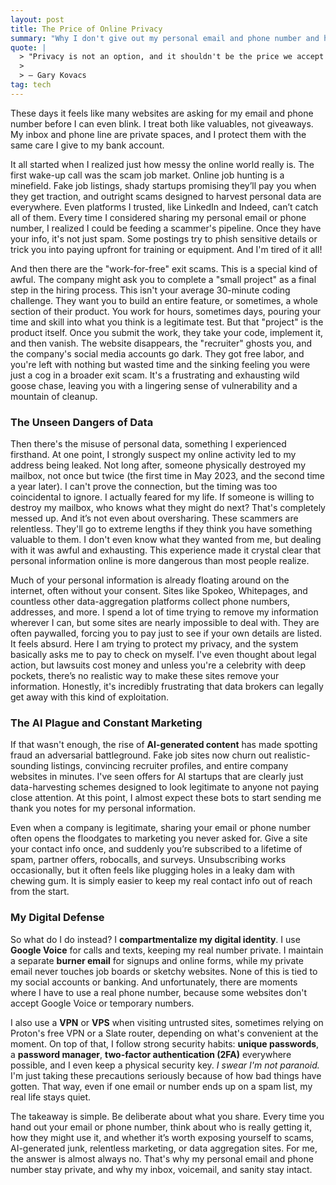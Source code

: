 ```yaml
---
layout: post
title: The Price of Online Privacy
summary: "Why I don't give out my personal email and phone number and how AI is making privacy a nightmare to manage."
quote: |
  > "Privacy is not an option, and it shouldn't be the price we accept for just getting on the Internet."
  >
  > — Gary Kovacs
tag: tech
---
```


These days it feels like many websites are asking for my email and phone number before I can even blink. I treat both like valuables, not giveaways. My inbox and phone line are private spaces, and I protect them with the same care I give to my bank account.

It all started when I realized just how messy the online world really is. The first wake-up call was the scam job market. Online job hunting is a minefield. Fake job listings, shady startups promising they’ll pay you when they get traction, and outright scams designed to harvest personal data are everywhere. Even platforms I trusted, like LinkedIn and Indeed, can’t catch all of them. Every time I considered sharing my personal email or phone number, I realized I could be feeding a scammer's pipeline. Once they have your info, it's not just spam. Some postings try to phish sensitive details or trick you into paying upfront for training or equipment. And I'm tired of it all!

And then there are the "work-for-free" exit scams. This is a special kind of awful. The company might ask you to complete a "small project" as a final step in the hiring process. This isn't your average 30-minute coding challenge. They want you to build an entire feature, or sometimes, a whole section of their product. You work for hours, sometimes days, pouring your time and skill into what you think is a legitimate test. But that "project" is the product itself. Once you submit the work, they take your code, implement it, and then vanish. The website disappears, the "recruiter" ghosts you, and the company's social media accounts go dark. They got free labor, and you're left with nothing but wasted time and the sinking feeling you were just a cog in a broader exit scam. It's a frustrating and exhausting wild goose chase, leaving you with a lingering sense of vulnerability and a mountain of cleanup.

### The Unseen Dangers of Data

Then there's the misuse of personal data, something I experienced firsthand. At one point, I strongly suspect my online activity led to my address being leaked. Not long after, someone physically destroyed my mailbox, not once but twice (the first time in May 2023, and the second time a year later). I can't prove the connection, but the timing was too coincidental to ignore. I actually feared for my life. If someone is willing to destroy my mailbox, who knows what they might do next? That's completely messed up. And it’s not even about oversharing. These scammers are relentless. They'll go to extreme lengths if they think you have something valuable to them. I don't even know what they wanted from me, but dealing with it was awful and exhausting. This experience made it crystal clear that personal information online is more dangerous than most people realize.

Much of your personal information is already floating around on the internet, often without your consent. Sites like Spokeo, Whitepages, and countless other data-aggregation platforms collect phone numbers, addresses, and more. I spend a lot of time trying to remove my information wherever I can, but some sites are nearly impossible to deal with. They are often paywalled, forcing you to pay just to see if your own details are listed. It feels absurd. Here I am trying to protect my privacy, and the system basically asks me to pay to check on myself. I've even thought about legal action, but lawsuits cost money and unless you're a celebrity with deep pockets, there’s no realistic way to make these sites remove your information. Honestly, it's incredibly frustrating that data brokers can legally get away with this kind of exploitation.

### The AI Plague and Constant Marketing

If that wasn't enough, the rise of **AI-generated content** has made spotting fraud an adversarial battleground. Fake job sites now churn out realistic-sounding listings, convincing recruiter profiles, and entire company websites in minutes. I've seen offers for AI startups that are clearly just data-harvesting schemes designed to look legitimate to anyone not paying close attention. At this point, I almost expect these bots to start sending me thank you notes for my personal information.

Even when a company is legitimate, sharing your email or phone number often opens the floodgates to marketing you never asked for. Give a site your contact info once, and suddenly you’re subscribed to a lifetime of spam, partner offers, robocalls, and surveys. Unsubscribing works occasionally, but it often feels like plugging holes in a leaky dam with chewing gum. It is simply easier to keep my real contact info out of reach from the start.

### My Digital Defense

So what do I do instead? I **compartmentalize my digital identity**. I use **Google Voice** for calls and texts, keeping my real number private. I maintain a separate **burner email** for signups and online forms, while my private email never touches job boards or sketchy websites. None of this is tied to my social accounts or banking. And unfortunately, there are moments where I have to use a real phone number, because some websites don't accept Google Voice or temporary numbers.

I also use a **VPN** or **VPS** when visiting untrusted sites, sometimes relying on Proton's free VPN or a Slate router, depending on what's convenient at the moment. On top of that, I follow strong security habits: **unique passwords**, a **password manager**, **two-factor authentication (2FA)** everywhere possible, and I even keep a physical security key. *I swear I'm not paranoid.* I'm just taking these precautions seriously because of how bad things have gotten. That way, even if one email or number ends up on a spam list, my real life stays quiet.

The takeaway is simple. Be deliberate about what you share. Every time you hand out your email or phone number, think about who is really getting it, how they might use it, and whether it’s worth exposing yourself to scams, AI-generated junk, relentless marketing, or data aggregation sites. For me, the answer is almost always no. That's why my personal email and phone number stay private, and why my inbox, voicemail, and sanity stay intact.